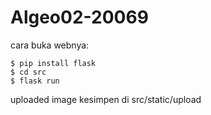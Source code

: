 # Algeo02-20069

cara buka webnya:

    $ pip install flask
    $ cd src
    $ flask run

uploaded image kesimpen di src/static/upload